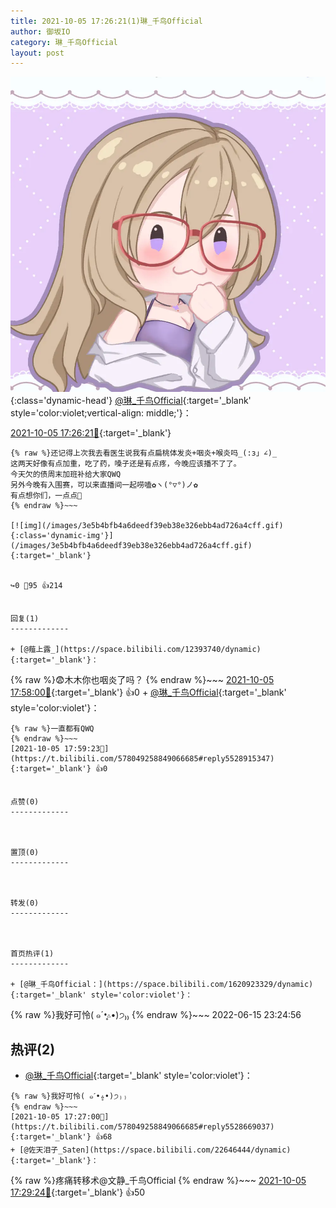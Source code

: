 ```yaml
---
title: 2021-10-05 17:26:21(1)琳_千鸟Official
author: 御坂IO
category: 琳_千鸟Official
layout: post
---
```


![img](/images/c0a88f85ebd0d056f37b114e0748e69556c8b488.jpg){:class='dynamic-head'}
[@琳_千鸟Official](https://space.bilibili.com/1620923329/dynamic){:target='_blank' style='color:violet;vertical-align: middle;'}：

[2021-10-05 17:26:21🔗](https://t.bilibili.com/578049258849066685){:target='_blank'}

~~~
{% raw %}还记得上次我去看医生说我有点扁桃体发炎+咽炎+喉炎吗_(:з」∠)_
这两天好像有点加重，吃了药，嗓子还是有点疼，今晚应该播不了了。
今天欠的债周末加班补给大家QWQ
另外今晚有入围赛，可以来直播间一起唠嗑✿ヽ(°▽°)ノ✿
有点想你们，一点点🤏
{% endraw %}~~~

[![img](/images/3e5b4bfb4a6deedf39eb38e326ebb4ad726a4cff.gif){:class='dynamic-img'}](/images/3e5b4bfb4a6deedf39eb38e326ebb4ad726a4cff.gif){:target='_blank'}


↪️0 💬95 👍214


回复(1)
-------------

+ [@薤上露_](https://space.bilibili.com/12393740/dynamic){:target='_blank'}：
~~~
{% raw %}😨木木你也咽炎了吗？
{% endraw %}~~~
[2021-10-05 17:58:00🔗](https://t.bilibili.com/578049258849066685#reply5528894764){:target='_blank'} 👍0
    + [@琳_千鸟Official](https://space.bilibili.com/1620923329/dynamic){:target='_blank' style='color:violet'}：
~~~
{% raw %}一直都有QWQ
{% endraw %}~~~
[2021-10-05 17:59:23🔗](https://t.bilibili.com/578049258849066685#reply5528915347){:target='_blank'} 👍0


点赞(0)
-------------



置顶(0)
-------------



转发(0)
-------------



首页热评(1)
-------------

+ [@琳_千鸟Official：](https://space.bilibili.com/1620923329/dynamic){:target='_blank' style='color:violet'}：
~~~
{% raw %}我好可怜( ๑ˊ•̥▵•)੭₎₎
{% endraw %}~~~
2022-06-15 23:24:56


热评(2)
-------------

+ [@琳_千鸟Official](https://space.bilibili.com/1620923329/dynamic){:target='_blank' style='color:violet'}：
~~~
{% raw %}我好可怜( ๑ˊ•̥▵•)੭₎₎
{% endraw %}~~~
[2021-10-05 17:27:00🔗](https://t.bilibili.com/578049258849066685#reply5528669037){:target='_blank'} 👍68
+ [@佐天泪子_Saten](https://space.bilibili.com/22646444/dynamic){:target='_blank'}：
~~~
{% raw %}疼痛转移术@文静_千鸟Official
{% endraw %}~~~
[2021-10-05 17:29:24🔗](https://t.bilibili.com/578049258849066685#reply5528692319){:target='_blank'} 👍50



